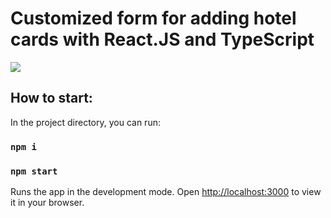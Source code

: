 #  Customized form for adding hotel cards with React.JS and TypeScript

![](https://github.com/ETOPS7/hotel-card-form/blob/main/public/screen_card.png)
## How to start:
In the project directory, you can run:
### `npm i`
### `npm start`

Runs the app in the development mode.
Open [http://localhost:3000](http://localhost:3000) to view it in your browser.
